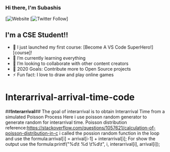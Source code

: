 ### Hi there, I'm Subashis 

[![Website](https://img.shields.io/website?label=Subashis.com&style=for-the-badge&url=https%3A%2F%2FSubashis.com)
[![Twitter Follow](https://img.shields.io/twitter/follow/Subashis?color=1DA1F2&logo=twitter&style=for-the-badge)]


## I'm a CSE Student!!

- 🔭 I just launched my first course: [Become A VS Code SuperHero!][course]!
- 🌱 I’m currently learning everything 
- 👯 I’m looking to collaborate with other content creators
- 🥅 2020 Goals: Contribute more to Open Source projects
- ⚡ Fun fact: I love to draw and play online games












# Interarrival-arrival-time-code
##**Interarrival**##
The goal of interarrival is to obtain Interarrival Time from a simulated Poisson Process
Here i use poisson random generator to generate random for interarrival time.
Poisson distribution reference:https://stackoverflow.com/questions/1057621/calculation-of-poisson-distribution-in-c
i called the possion random function in the loop
and use the formula:arrival[i] = arrival[i-1] + interarrival[i];
For show the output use the formula:printf("%d\t %d \t%d\t", i, interarrival[i], arrival[i]);


